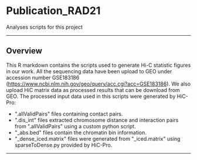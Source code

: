 # Publication_RAD21
Analyses scripts for this project

---

## Overview
This R markdown contains the scripts used to generate Hi-C statistic figures in our work. All the sequencing data have been upload to GEO under accession number GSE183186 (https://www.ncbi.nlm.nih.gov/geo/query/acc.cgi?acc=GSE183186). We also upload HiC matrix data as processed results that can be download from GEO. The processed input data used in this scripts were generated by HiC-Pro:
 - ".allValidPairs" files containing contact pairs. 
 - ".dis_int" files extracted chromosome distance and interaction pairs from ".allValidPairs" using a custom python  script.
 - "_abs.bed" files contain the chromatin bin information.
 - "_dense_iced.matrix" files were generated from "_iced.matrix" using sparseToDense.py provided by HiC-Pro.

---
